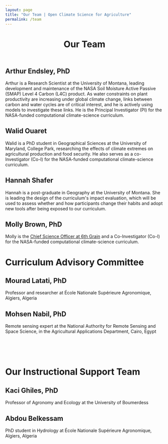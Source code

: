 ```yaml
---
layout: page
title: "Our Team | Open Climate Science for Agriculture"
permalink: /team
---
```


<header style="padding-bottom: 0px;">
	<div class="container">
        <h1 class="editable">Our Team</h1>
	</div>
</header>
<div class="container">
	<div class="bio">
		<h2 class="team">Arthur Endsley, PhD</h2>
		<p>
		Arthur is a Research Scientist at the University of Montana, leading development and maintenance of the NASA Soil Moisture Active Passive (SMAP) Level 4 Carbon (L4C) product. As water constraints on plant productivity are increasing under global climate change, links between carbon and water cycles are of critical interest, and he is actively using models to investigate these links. He is the Principal Investigator (PI) for the NASA-funded computational climate-science curriculum.
		</p>
	</div>
	<div class="bio">
		<h2 class="team">Walid Ouaret</h2>
		<p>
		Walid is a PhD student in Geographical Sciences at the University of Maryland, College Park, researching the effects of climate extremes on agricultural production and food security. He also serves as a co-Investigator (Co-I) for the NASA-funded computational climate-science curriculum.
		</p>
	</div>
	<div class="bio">
		<h2 class="team">Hannah Shafer</h2>
		<p>
		Hannah is a post-graduate in Geography at the University of Montana. She is leading the design of the curriculum's impact evaluation, which will be used to assess whether and how participants change their habits and adopt new tools after being exposed to our curriculum.
		</p>
	</div>
	<div class="bio">
		<h2 class="team">Molly Brown, PhD</h2>
		<p>
		Molly is the <a href="https://www.6grain.com/" target="_blank">Chief Science Officer at 6th Grain</a> and a Co-Investigator (Co-I) for the NASA-funded computational climate-science curriculum.
		</p>
	</div>
</div>

<div class="darker">
	<div class="container">
		<h1 class="editable">Curriculum Advisory Committee</h1>
		<h2 class="team">Mourad Latati, PhD</h2>
		<p>Professor and researcher at École Nationale Supérieure Agronomique, Algiers, Algeria</p>
		<h2 class="team">Mohsen Nabil, PhD</h2>
		<p>Remote sensing expert at the National Authority for Remote Sensing and Space Science, in the Agricultural Applications Department, Cairo, Egypt</p>
	</div>
</div>


<div class="container" style="padding-top:50px;">
	<h1 class="editable">Our Instructional Support Team</h1>
	<h2 class="team">Kaci Ghiles, PhD</h2>
	<p>Professor of Agronomy and Ecology at the University of Boumerdess</p>
	<h2 class="team">Abdou Belkessam</h2>
	<p>PhD student in Hydrology at École Nationale Supérieure Agronomique, Algiers, Algeria</p>
</div>
